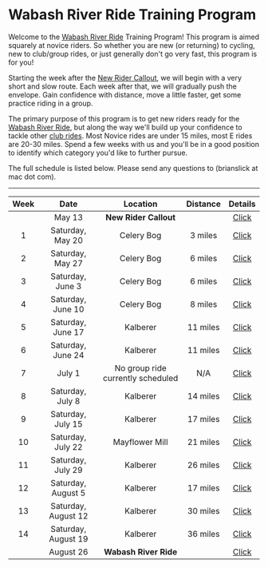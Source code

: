 # Wabash River Ride Training Program

Welcome to the [Wabash River Ride](http://wrcc-in.org/wp/?page_id=929) Training Program! This program is aimed squarely at novice riders. So whether you are new (or returning) to cycling, new to club/group rides, or just generally don't go very fast, this program is for you!

Starting the week after the [New Rider Callout](http://wrcc-in.org/wp/?page_id=2649), we will begin with a very short and slow route. Each week after that, we will gradually push the envelope. Gain confidence with distance, move a little faster, get some practice riding in a group.

The primary purpose of this program is to get new riders ready for the [Wabash River Ride](http://wrcc-in.org/wp/?page_id=929), but along the way we'll build up your confidence to tackle other [club rides](http://wrcc-in.org/wp/calendar/). Most Novice rides are under 15 miles, most E rides are 20-30 miles. Spend a few weeks with us and you'll be in a good position to identify which category you'd like to further pursue.

The full schedule is listed below. Please send any questions to (brianslick at mac dot com).

----

| Week | Date | Location | Distance | Details |
|:----:|:-----------:|:--------:|:--------:|:--------:|
|| May 13| **New Rider Callout** | | [Click](http://wrcc-in.org/wp/?page_id=2649) |
|1| Saturday, May 20 | Celery Bog | 3 miles | [Click](RideDetails/wrrtp_week1.md) |
|2| Saturday, May 27 | Celery Bog | 6 miles | [Click](RideDetails/wrrtp_week2.md) |
|3| Saturday, June 3 | Celery Bog | 6 miles | [Click](RideDetails/wrrtp_week3.md) |
|4| Saturday, June 10 | Celery Bog | 8 miles | [Click](RideDetails/wrrtp_week4.md) |
|5| Saturday, June 17 | Kalberer | 11 miles | [Click](RideDetails/wrrtp_week5.md) |
|6| Saturday, June 24 | Kalberer | 11 miles | [Click](RideDetails/wrrtp_week6.md) |
|7| July 1 | No group ride currently scheduled | N/A | [Click](RideDetails/wrrtp_week7.md) |
|8| Saturday, July 8 | Kalberer | 14 miles | [Click](RideDetails/wrrtp_week8.md) |
|9| Saturday, July 15 | Kalberer | 17 miles | [Click](RideDetails/wrrtp_week9.md) |
|10| Saturday, July 22 | Mayflower Mill | 21 miles | [Click](RideDetails/wrrtp_week10.md) |
|11| Saturday, July 29 | Kalberer | 26 miles | [Click](RideDetails/wrrtp_week11.md) |
|12| Saturday, August 5 | Kalberer | 17 miles | [Click](RideDetails/wrrtp_week12.md) |
|13| Saturday, August 12 | Kalberer | 30 miles | [Click](RideDetails/wrrtp_week13.md) |
|14| Saturday, August 19 | Kalberer | 36 miles | [Click](RideDetails/wrrtp_week14.md) |
|| August 26 | **Wabash River Ride** | | [Click](http://wrcc-in.org/wp/?page_id=929) |

